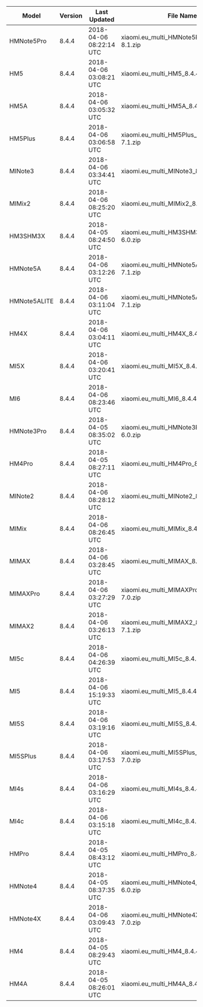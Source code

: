 | Model | Version | Last Updated | File Name | Size | Download Link |
| ---- | ---- | ---- | ---- | ---- | ---- |
| HMNote5Pro | 8.4.4 | 2018-04-06 08:22:14 UTC | xiaomi.eu_multi_HMNote5Pro_8.4.4_v9-8.1.zip | 1.5 GB | [SourceForge](https://sourceforge.net/projects/xiaomi-eu-multilang-miui-roms/files/xiaomi.eu/MIUI-WEEKLY-RELEASES/8.4.4/xiaomi.eu_multi_HMNote5Pro_8.4.4_v9-8.1.zip/download) |
| HM5 | 8.4.4 | 2018-04-06 03:08:21 UTC | xiaomi.eu_multi_HM5_8.4.4_v9-7.1.zip | 1.3 GB | [SourceForge](https://sourceforge.net/projects/xiaomi-eu-multilang-miui-roms/files/xiaomi.eu/MIUI-WEEKLY-RELEASES/8.4.4/xiaomi.eu_multi_HM5_8.4.4_v9-7.1.zip/download) |
| HM5A | 8.4.4 | 2018-04-06 03:05:32 UTC | xiaomi.eu_multi_HM5A_8.4.4_v9-7.1.zip | 1.2 GB | [SourceForge](https://sourceforge.net/projects/xiaomi-eu-multilang-miui-roms/files/xiaomi.eu/MIUI-WEEKLY-RELEASES/8.4.4/xiaomi.eu_multi_HM5A_8.4.4_v9-7.1.zip/download) |
| HM5Plus | 8.4.4 | 2018-04-06 03:06:58 UTC | xiaomi.eu_multi_HM5Plus_8.4.4_v9-7.1.zip | 1.3 GB | [SourceForge](https://sourceforge.net/projects/xiaomi-eu-multilang-miui-roms/files/xiaomi.eu/MIUI-WEEKLY-RELEASES/8.4.4/xiaomi.eu_multi_HM5Plus_8.4.4_v9-7.1.zip/download) |
| MINote3 | 8.4.4 | 2018-04-06 03:34:41 UTC | xiaomi.eu_multi_MINote3_8.4.4_v9-7.1.zip | 1.4 GB | [SourceForge](https://sourceforge.net/projects/xiaomi-eu-multilang-miui-roms/files/xiaomi.eu/MIUI-WEEKLY-RELEASES/8.4.4/xiaomi.eu_multi_MINote3_8.4.4_v9-7.1.zip/download) |
| MIMix2 | 8.4.4 | 2018-04-06 08:25:20 UTC | xiaomi.eu_multi_MIMix2_8.4.4_v9-8.0.zip | 1.4 GB | [SourceForge](https://sourceforge.net/projects/xiaomi-eu-multilang-miui-roms/files/xiaomi.eu/MIUI-WEEKLY-RELEASES/8.4.4/xiaomi.eu_multi_MIMix2_8.4.4_v9-8.0.zip/download) |
| HM3SHM3X | 8.4.4 | 2018-04-05 08:24:50 UTC | xiaomi.eu_multi_HM3SHM3X_8.4.4_v9-6.0.zip | 1.1 GB | [SourceForge](https://sourceforge.net/projects/xiaomi-eu-multilang-miui-roms/files/xiaomi.eu/MIUI-WEEKLY-RELEASES/8.4.4/xiaomi.eu_multi_HM3SHM3X_8.4.4_v9-6.0.zip/download) |
| HMNote5A | 8.4.4 | 2018-04-06 03:12:26 UTC | xiaomi.eu_multi_HMNote5A_8.4.4_v9-7.1.zip | 1.3 GB | [SourceForge](https://sourceforge.net/projects/xiaomi-eu-multilang-miui-roms/files/xiaomi.eu/MIUI-WEEKLY-RELEASES/8.4.4/xiaomi.eu_multi_HMNote5A_8.4.4_v9-7.1.zip/download) |
| HMNote5ALITE | 8.4.4 | 2018-04-06 03:11:04 UTC | xiaomi.eu_multi_HMNote5ALITE_8.4.4_v9-7.1.zip | 1.2 GB | [SourceForge](https://sourceforge.net/projects/xiaomi-eu-multilang-miui-roms/files/xiaomi.eu/MIUI-WEEKLY-RELEASES/8.4.4/xiaomi.eu_multi_HMNote5ALITE_8.4.4_v9-7.1.zip/download) |
| HM4X | 8.4.4 | 2018-04-06 03:04:11 UTC | xiaomi.eu_multi_HM4X_8.4.4_v9-7.1.zip | 1.2 GB | [SourceForge](https://sourceforge.net/projects/xiaomi-eu-multilang-miui-roms/files/xiaomi.eu/MIUI-WEEKLY-RELEASES/8.4.4/xiaomi.eu_multi_HM4X_8.4.4_v9-7.1.zip/download) |
| MI5X | 8.4.4 | 2018-04-06 03:20:41 UTC | xiaomi.eu_multi_MI5X_8.4.4_v9-7.1.zip | 1.3 GB | [SourceForge](https://sourceforge.net/projects/xiaomi-eu-multilang-miui-roms/files/xiaomi.eu/MIUI-WEEKLY-RELEASES/8.4.4/xiaomi.eu_multi_MI5X_8.4.4_v9-7.1.zip/download) |
| MI6 | 8.4.4 | 2018-04-06 08:23:46 UTC | xiaomi.eu_multi_MI6_8.4.4_v9-8.0.zip | 1.4 GB | [SourceForge](https://sourceforge.net/projects/xiaomi-eu-multilang-miui-roms/files/xiaomi.eu/MIUI-WEEKLY-RELEASES/8.4.4/xiaomi.eu_multi_MI6_8.4.4_v9-8.0.zip/download) |
| HMNote3Pro | 8.4.4 | 2018-04-05 08:35:02 UTC | xiaomi.eu_multi_HMNote3Pro_8.4.4_v9-6.0.zip | 1.0 GB | [SourceForge](https://sourceforge.net/projects/xiaomi-eu-multilang-miui-roms/files/xiaomi.eu/MIUI-WEEKLY-RELEASES/8.4.4/xiaomi.eu_multi_HMNote3Pro_8.4.4_v9-6.0.zip/download) |
| HM4Pro | 8.4.4 | 2018-04-05 08:27:11 UTC | xiaomi.eu_multi_HM4Pro_8.4.4_v9-6.0.zip | 1.1 GB | [SourceForge](https://sourceforge.net/projects/xiaomi-eu-multilang-miui-roms/files/xiaomi.eu/MIUI-WEEKLY-RELEASES/8.4.4/xiaomi.eu_multi_HM4Pro_8.4.4_v9-6.0.zip/download) |
| MINote2 | 8.4.4 | 2018-04-06 08:28:12 UTC | xiaomi.eu_multi_MINote2_8.4.4_v9-8.0.zip | 1.3 GB | [SourceForge](https://sourceforge.net/projects/xiaomi-eu-multilang-miui-roms/files/xiaomi.eu/MIUI-WEEKLY-RELEASES/8.4.4/xiaomi.eu_multi_MINote2_8.4.4_v9-8.0.zip/download) |
| MIMix | 8.4.4 | 2018-04-06 08:26:45 UTC | xiaomi.eu_multi_MIMix_8.4.4_v9-8.0.zip | 1.3 GB | [SourceForge](https://sourceforge.net/projects/xiaomi-eu-multilang-miui-roms/files/xiaomi.eu/MIUI-WEEKLY-RELEASES/8.4.4/xiaomi.eu_multi_MIMix_8.4.4_v9-8.0.zip/download) |
| MIMAX | 8.4.4 | 2018-04-06 03:28:45 UTC | xiaomi.eu_multi_MIMAX_8.4.4_v9-7.0.zip | 1.2 GB | [SourceForge](https://sourceforge.net/projects/xiaomi-eu-multilang-miui-roms/files/xiaomi.eu/MIUI-WEEKLY-RELEASES/8.4.4/xiaomi.eu_multi_MIMAX_8.4.4_v9-7.0.zip/download) |
| MIMAXPro | 8.4.4 | 2018-04-06 03:27:29 UTC | xiaomi.eu_multi_MIMAXPro_8.4.4_v9-7.0.zip | 1.2 GB | [SourceForge](https://sourceforge.net/projects/xiaomi-eu-multilang-miui-roms/files/xiaomi.eu/MIUI-WEEKLY-RELEASES/8.4.4/xiaomi.eu_multi_MIMAXPro_8.4.4_v9-7.0.zip/download) |
| MIMAX2 | 8.4.4 | 2018-04-06 03:26:13 UTC | xiaomi.eu_multi_MIMAX2_8.4.4_v9-7.1.zip | 1.3 GB | [SourceForge](https://sourceforge.net/projects/xiaomi-eu-multilang-miui-roms/files/xiaomi.eu/MIUI-WEEKLY-RELEASES/8.4.4/xiaomi.eu_multi_MIMAX2_8.4.4_v9-7.1.zip/download) |
| MI5c | 8.4.4 | 2018-04-06 04:26:39 UTC | xiaomi.eu_multi_MI5c_8.4.4_v9-7.1.zip | 1.1 GB | [SourceForge](https://sourceforge.net/projects/xiaomi-eu-multilang-miui-roms/files/xiaomi.eu/MIUI-WEEKLY-RELEASES/8.4.4/xiaomi.eu_multi_MI5c_8.4.4_v9-7.1.zip/download) |
| MI5 | 8.4.4 | 2018-04-06 15:19:33 UTC | xiaomi.eu_multi_MI5_8.4.4_v9-8.0.zip | 1.3 GB | [SourceForge](https://sourceforge.net/projects/xiaomi-eu-multilang-miui-roms/files/xiaomi.eu/MIUI-WEEKLY-RELEASES/8.4.4/xiaomi.eu_multi_MI5_8.4.4_v9-8.0.zip/download) |
| MI5S | 8.4.4 | 2018-04-06 03:19:16 UTC | xiaomi.eu_multi_MI5S_8.4.4_v9-7.0.zip | 1.3 GB | [SourceForge](https://sourceforge.net/projects/xiaomi-eu-multilang-miui-roms/files/xiaomi.eu/MIUI-WEEKLY-RELEASES/8.4.4/xiaomi.eu_multi_MI5S_8.4.4_v9-7.0.zip/download) |
| MI5SPlus | 8.4.4 | 2018-04-06 03:17:53 UTC | xiaomi.eu_multi_MI5SPlus_8.4.4_v9-7.0.zip | 1.3 GB | [SourceForge](https://sourceforge.net/projects/xiaomi-eu-multilang-miui-roms/files/xiaomi.eu/MIUI-WEEKLY-RELEASES/8.4.4/xiaomi.eu_multi_MI5SPlus_8.4.4_v9-7.0.zip/download) |
| MI4s | 8.4.4 | 2018-04-06 03:16:29 UTC | xiaomi.eu_multi_MI4s_8.4.4_v9-7.0.zip | 1.1 GB | [SourceForge](https://sourceforge.net/projects/xiaomi-eu-multilang-miui-roms/files/xiaomi.eu/MIUI-WEEKLY-RELEASES/8.4.4/xiaomi.eu_multi_MI4s_8.4.4_v9-7.0.zip/download) |
| MI4c | 8.4.4 | 2018-04-06 03:15:18 UTC | xiaomi.eu_multi_MI4c_8.4.4_v9-7.0.zip | 1.1 GB | [SourceForge](https://sourceforge.net/projects/xiaomi-eu-multilang-miui-roms/files/xiaomi.eu/MIUI-WEEKLY-RELEASES/8.4.4/xiaomi.eu_multi_MI4c_8.4.4_v9-7.0.zip/download) |
| HMPro | 8.4.4 | 2018-04-05 08:43:12 UTC | xiaomi.eu_multi_HMPro_8.4.4_v9-6.0.zip | 1.0 GB | [SourceForge](https://sourceforge.net/projects/xiaomi-eu-multilang-miui-roms/files/xiaomi.eu/MIUI-WEEKLY-RELEASES/8.4.4/xiaomi.eu_multi_HMPro_8.4.4_v9-6.0.zip/download) |
| HMNote4 | 8.4.4 | 2018-04-05 08:37:35 UTC | xiaomi.eu_multi_HMNote4_8.4.4_v9-6.0.zip | 1.0 GB | [SourceForge](https://sourceforge.net/projects/xiaomi-eu-multilang-miui-roms/files/xiaomi.eu/MIUI-WEEKLY-RELEASES/8.4.4/xiaomi.eu_multi_HMNote4_8.4.4_v9-6.0.zip/download) |
| HMNote4X | 8.4.4 | 2018-04-06 03:09:43 UTC | xiaomi.eu_multi_HMNote4X_8.4.4_v9-7.0.zip | 1.3 GB | [SourceForge](https://sourceforge.net/projects/xiaomi-eu-multilang-miui-roms/files/xiaomi.eu/MIUI-WEEKLY-RELEASES/8.4.4/xiaomi.eu_multi_HMNote4X_8.4.4_v9-7.0.zip/download) |
| HM4 | 8.4.4 | 2018-04-05 08:29:43 UTC | xiaomi.eu_multi_HM4_8.4.4_v9-6.0.zip | 1.1 GB | [SourceForge](https://sourceforge.net/projects/xiaomi-eu-multilang-miui-roms/files/xiaomi.eu/MIUI-WEEKLY-RELEASES/8.4.4/xiaomi.eu_multi_HM4_8.4.4_v9-6.0.zip/download) |
| HM4A | 8.4.4 | 2018-04-05 08:26:01 UTC | xiaomi.eu_multi_HM4A_8.4.4_v9-6.0.zip | 1.1 GB | [SourceForge](https://sourceforge.net/projects/xiaomi-eu-multilang-miui-roms/files/xiaomi.eu/MIUI-WEEKLY-RELEASES/8.4.4/xiaomi.eu_multi_HM4A_8.4.4_v9-6.0.zip/download) |

